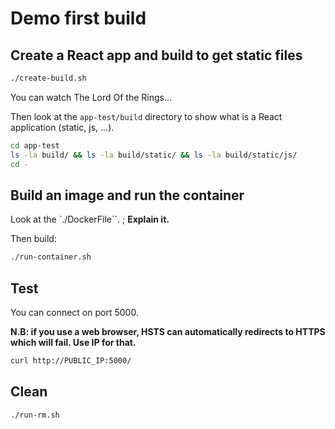 # Demo first build

## Create a React app and build to get static files 

```sh
./create-build.sh
```

You can watch The Lord Of the Rings...

Then look at the `app-test/build` directory to show what is a React application (static, js, ...).

```sh
cd app-test
ls -la build/ && ls -la build/static/ && ls -la build/static/js/
cd -
```

## Build an image and run the container

Look at the `./DockerFile``. ; **Explain it.**

Then build:

```sh
./run-container.sh
```

## Test

You can connect on port 5000.

**N.B: if you use a web browser, HSTS can automatically redirects to HTTPS which will fail. Use IP for that.**

```sh
curl http://PUBLIC_IP:5000/
```


## Clean

```sh
./run-rm.sh
```
